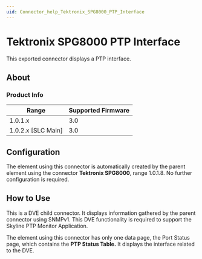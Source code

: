 ```yaml
---
uid: Connector_help_Tektronix_SPG8000_PTP_Interface
---
```


# Tektronix SPG8000 PTP Interface

This exported connector displays a PTP interface.

## About

### Product Info

| **Range**            | **Supported Firmware** |
|----------------------|------------------------|
| 1.0.1.x              | 3.0                    |
| 1.0.2.x \[SLC Main\] | 3.0                    |

## Configuration

The element using this connector is automatically created by the parent element using the connector **Tektronix SPG8000**, range 1.0.1.8. No further configuration is required.

## How to Use

This is a DVE child connector. It displays information gathered by the parent connector using SNMPv1. This DVE functionality is required to support the Skyline PTP Monitor Application.

The element using this connector has only one data page, the Port Status page, which contains the **PTP Status Table.** It displays the interface related to the DVE.
